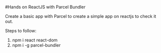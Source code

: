 #Hands on ReactJS with Parcel Bundler

Create a basic app with Parcel to create a simple app on reactjs to check it out.

Steps to follow:
1. npm i react react-dom
2. npm i -g parcel-bundler


